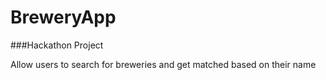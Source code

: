 # BreweryApp

###Hackathon Project

Allow users to search for breweries and get matched based on their name
